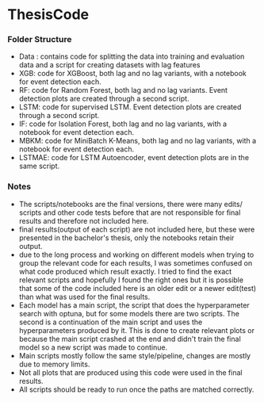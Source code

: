 # ThesisCode

### Folder Structure
- Data : contains code for splitting the data into training and evaluation data and a script for creating datasets with lag features
- XGB: code for XGBoost, both lag and no lag variants, with a notebook for event detection each.
- RF: code for Random Forest, both lag and no lag variants. Event detection plots are created through a second script.
- LSTM: code for supervised LSTM. Event detection plots are created through a second script.
- IF: code for Isolation Forest, both lag and no lag variants, with a notebook for event detection each.
- MBKM: code for MiniBatch K-Means, both lag and no lag variants, with a notebook for event detection each.
- LSTMAE: code for LSTM Autoencoder, event detection plots are in the same script.

### Notes
- The scripts/notebooks are the final versions, there were many edits/ scripts and other code tests before that are not responsible for final results and therefore not included here.
- final results(output of each script) are not included here, but these were presented in the bachelor's thesis, only the notebooks retain their output.
- due to the long process and working on different models when trying to group the relevant code for each results, I was sometimes confused on what code produced which result exactly. I tried to find the exact relevant scripts and hopefully I found the right ones but it is possible that some of the code included here is an older edit or a newer edit(test) than what was used for the final results.
- Each model has a main script, the script that does the hyperparameter search with optuna, but for some models there are two scripts. The second is a continuation of the main script and uses the hyperparameters produced by it. This is done to create relevant plots or because the main script crashed at the end and didn't train the final model so a new script was made to continue.
- Main scripts mostly follow the same style/pipeline, changes are mostly due to memory limits.
- Not all plots that are produced using this code were used in the final results.
- All scripts should be ready to run once the paths are matched correctly.
